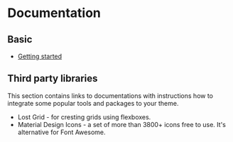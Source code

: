 # Documentation

## Basic

- [Getting started](getting-started.md)

## Third party libraries

This section contains links to documentations with instructions how to integrate some popular tools and packages to your theme.

- Lost Grid - for cresting grids using flexboxes.
- Material Design Icons - a set of more than 3800+ icons free to use. It's alternative for Font Awesome.

